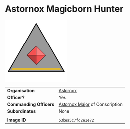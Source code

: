 # Astornox Magicborn Hunter

<img src="https://raw.githubusercontent.com/jesskelsall/astarus-images/main/symbols/53bea5c7fd2e1e72.png" height="200" />

|||
| --- | --- |
| **Organisation** | [Astornox](../astornox.md) | rank.2
| **Officer?** | Yes |
| **Commanding Officers** | [Astornox Major](astornox-major.md) of Conscription |
| **Subordinates** | None |
|||
| **Image ID** | `53bea5c7fd2e1e72` |
